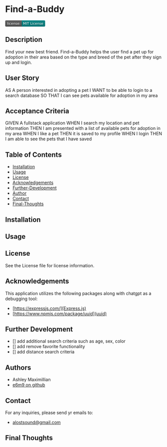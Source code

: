 # Find-a-Buddy
<svg xmlns="http://www.w3.org/2000/svg" xmlns:xlink="http://www.w3.org/1999/xlink" width="128" height="20" role="img" aria-label="license:: MIT License"><title>license:: MIT License</title><linearGradient id="s" x2="0" y2="100%"><stop offset="0" stop-color="#bbb" stop-opacity=".1"/><stop offset="1" stop-opacity=".1"/></linearGradient><clipPath id="r"><rect width="128" height="20" rx="3" fill="#fff"/></clipPath><g clip-path="url(#r)"><rect width="53" height="20" fill="#555"/><rect x="53" width="75" height="20" fill="#008080"/><rect width="128" height="20" fill="url(#s)"/></g><g fill="#fff" text-anchor="middle" font-family="Verdana,Geneva,DejaVu Sans,sans-serif" text-rendering="geometricPrecision" font-size="110"><text aria-hidden="true" x="275" y="150" fill="#010101" fill-opacity=".3" transform="scale(.1)" textLength="430">license:</text><text x="275" y="140" transform="scale(.1)" fill="#fff" textLength="430">license:</text><text aria-hidden="true" x="895" y="150" fill="#010101" fill-opacity=".3" transform="scale(.1)" textLength="650">MIT License</text><text x="895" y="140" transform="scale(.1)" fill="#fff" textLength="650">MIT License</text></g></svg>

## Description
Find your new best friend. Find-a-Buddy helps the user find a pet up for adoption in their area based on the type and breed of the pet after they sign up and login.

## User Story
AS A person interested in adopting a pet
I WANT to be able to login to a search database
SO THAT I can see pets available for adoption in my area

## Acceptance Criteria
GIVEN A fullstack application
WHEN I search my location and pet information
THEN I am presented with a list of available pets for adoption in my area
WHEN I like a pet
THEN it is saved to my profile
WHEN I login
THEN I am able to see the pets that I have saved

## Table of Contents

- [Installation](#installation)
- [Usage](#usage)
- [License](#license)
- [Acknowledgements](#acknowledgements)
- [Further-Development](#further-development)
- [Author](#author)
- [Contact](#contact)
- [Final-Thoughts](#final-thoughts)

## Installation

## Usage


## License
See the License file for license information.

## Acknowledgements
This application utilizes the following packages along with chatgpt as a debugging tool:

- [https://expressjs.com/](Express.js)
- [https://www.npmjs.com/package/uuid](uuid)

## Further Development

- [] add additional search criteria such as age, sex, color
- [] add remove favorite functionality
- [] add distance search criteria

## Authors

- Ashley Maximillian
- [e6m9 on github](https://github.com/e6m9)

## Contact
For any inquiries, please send yr emails to:

- alostsound@gmail.com

## Final Thoughts
